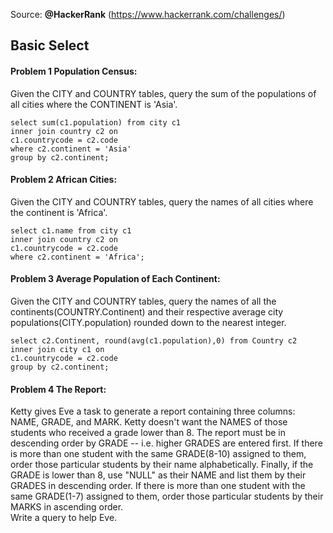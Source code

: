 Source: <b>@HackerRank</b> (https://www.hackerrank.com/challenges/)

## Basic Select
#### Problem 1 Population Census: 
Given the CITY and COUNTRY tables, query the sum of the populations of all cities where the CONTINENT is 'Asia'.<br>
```
select sum(c1.population) from city c1
inner join country c2 on
c1.countrycode = c2.code 
where c2.continent = 'Asia'
group by c2.continent;
```
#### Problem 2 African Cities:
Given the CITY and COUNTRY tables, query the names of all cities where the continent is 'Africa'.<br>
```
select c1.name from city c1
inner join country c2 on
c1.countrycode = c2.code
where c2.continent = 'Africa';
```
#### Problem 3 Average Population of Each Continent:
Given the CITY and COUNTRY tables, query the names of all the continents(COUNTRY.Continent) and their respective average
city populations(CITY.population) rounded down to the nearest integer.<br>
```
select c2.Continent, round(avg(c1.population),0) from Country c2
inner join city c1 on
c1.countrycode = c2.code
group by c2.continent;
```
#### Problem 4 The Report:
Ketty gives Eve a task to generate a report containing three columns: NAME, GRADE, and MARK. Ketty doesn't want
the NAMES of those students who received a grade lower than 8. The report must be in descending order by GRADE -- 
i.e. higher GRADES are entered first. If there is more than one student with the same GRADE(8-10) assigned to them, 
order those particular students by their name alphabetically. Finally, if the GRADE is lower than 8, use "NULL"
as their NAME and list them by their GRADES in descending order. If there is more than one student with the  same
GRADE(1-7) assigned to them, order those particular students by their MARKS in ascending order.<br>
Write a query to help Eve.<br>
```
```
